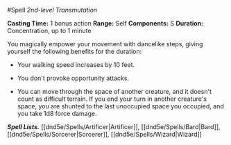 #Spell
*2nd-level Transmutation*

**Casting Time:** 1 bonus action
**Range:** Self
**Components:** S
**Duration:** Concentration, up to 1 minute

You magically empower your movement with dancelike steps, giving yourself the following benefits for the duration:
* Your walking speed increases by 10 feet.

* You don't provoke opportunity attacks.

* You can move through the space of another creature, and it doesn't count as difficult terrain. If you end your turn in another creature's space, you are shunted to the last unoccupied space you occupied, and you take 1d8 force damage.

***Spell Lists.*** [[dnd5e/Spells/Artificer\|Artificer]], [[dnd5e/Spells/Bard\|Bard]], [[dnd5e/Spells/Sorcerer\|Sorcerer]], [[dnd5e/Spells/Wizard\|Wizard]]
